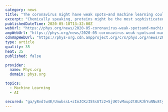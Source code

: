 ```yaml
---
category: news
title: "The coronavirus might have weak spots—and machine learning could help find them"
excerpt: "Chemically speaking, proteins might be the most sophisticated molecules out there. Millions of different kinds of them live within our cells and work together as a fine-tuned orchestra catalyzing the biochemical reactions that keep us alive."
publishedDateTime: 2020-05-18T13:32:00Z
webUrl: "https://phys.org/news/2020-05-coronavirus-weak-spotsand-machine.html"
ampWebUrl: "https://phys.org/news/2020-05-coronavirus-weak-spotsand-machine.amp"
cdnAmpWebUrl: "https://phys-org.cdn.ampproject.org/c/s/phys.org/news/2020-05-coronavirus-weak-spotsand-machine.amp"
type: article
quality: 35
heat: 35
published: false

provider:
  name: Phys.org
  domain: phys.org

topics:
  - Machine Learning
  - AI

secured: "ga/yBvdtw4E/UnwbssL+zImJCKzI5SsGTz2+5jUKtvMoup2t0LRJhYuNNu8tyf9G5O6Vg+FTcjebEdiS21Uw3JEfYh4SAzJeA/wZEhwXnIzBoHu4/5VyYHX1gQUbYb1e5SvaJvXsGz3ciciQMRU2QknuIY5cxFSSuyMBQmz5dn5rTMfThcp8gb7ndxRPmNX8PiCyi7+qIFJfEcmkzT3Y3tz2ts76Ajukt7xea0j9zdmrjO7SB78jKDx7QoTSphyUUWRtTTdZ9mwXnmmcmnhTK0Fp4wnqa0LIvFKEf7ApdPYAZEJBADcUVTdFldcJJxRhslNlxbnvOazijq6Hn4tWptPOfM6t6btR7Xnd2tK47b2moOh9sb83vEgBSYeJRL2lMr2PwnFmiJDyp8Zj1xF4BkFXlna3NawfaJt3mm8inmCpERTqDc4cOWoQgyFiKs3DB7yzinT7d5pSr355Df9kCi1n8jFxi6pFgOyNKDvgAEw=;K4F1Psw36v++PixShnqVyA=="
---
```


